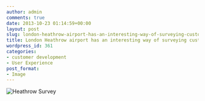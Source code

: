 ```yaml
---
author: admin
comments: true
date: 2013-10-23 01:14:59+00:00
layout: post
slug: london-heathrow-airport-has-an-interesting-way-of-surveying-customers
title: London Heathrow airport has an interesting way of surveying customers
wordpress_id: 361
categories:
- customer development
- User Experience
post_format:
- Image
---
```


![Heathrow Survey](http://www.startupproductmanager.com/images/heathrow-survey.jpg)
